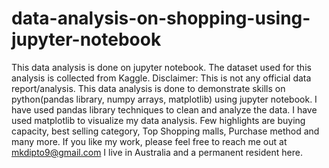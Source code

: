 # data-analysis-on-shopping-using-jupyter-notebook
This data analysis is done on jupyter notebook. The dataset used for this analysis is collected from Kaggle.
Disclaimer: This is not any official data report/analysis. This data analysis is done to demonstrate skills on python(pandas library, numpy arrays, matplotlib) using jupyter notebook.
I have used pandas library techniques to clean and analyze the data. I have used matplotlib to visualize my data analysis. 
Few highlights are buying capacity, best selling category, Top Shopping malls, Purchase method and many more. 
If you like my work, please feel free to reach me out at mkdipto9@gmail.com
I live in Australia and a permanent resident here.

